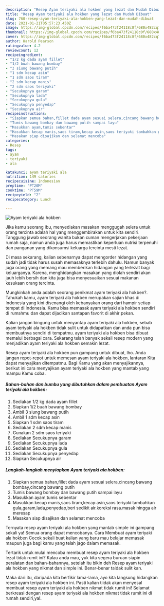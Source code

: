 ```yaml
---
description: "Resep Ayam teriyaki ala hokben yang lezat dan Mudah Dibuat"
title: "Resep Ayam teriyaki ala hokben yang lezat dan Mudah Dibuat"
slug: 760-resep-ayam-teriyaki-ala-hokben-yang-lezat-dan-mudah-dibuat
date: 2021-01-21T05:57:23.450Z
image: https://img-global.cpcdn.com/recipes/f6ba473f24118c0f/680x482cq70/ayam-teriyaki-ala-hokben-foto-resep-utama.jpg
thumbnail: https://img-global.cpcdn.com/recipes/f6ba473f24118c0f/680x482cq70/ayam-teriyaki-ala-hokben-foto-resep-utama.jpg
cover: https://img-global.cpcdn.com/recipes/f6ba473f24118c0f/680x482cq70/ayam-teriyaki-ala-hokben-foto-resep-utama.jpg
author: Harold Pearson
ratingvalue: 4.2
reviewcount: 12
recipeingredient:
- "1/2 kg dada ayam fillet"
- "1/2 buah bawang bombay"
- "3 siung bawang putih"
- "1 sdm kecap asin"
- "1 sdm saos tiram"
- "2 sdm kecap manis"
- "2 sdm saos teriyaki"
- "Secukupnya garam"
- "Secukupnya lada"
- "Secukupnya gula"
- "Secukupnya penyedap"
- "Secukupnya air"
recipeinstructions:
- "Siapkan semua bahan,fillet dada ayam sesuai selera,cincang bawang bombay,cincang bawang putih"
- "Tumis bawang bombay dan bawang putih sampai layu"
- "Masukkan ayam,tumis sebentar"
- "Masukkan kecap manis,saos tiram,kecap asin,saos teriyaki tambahkan gula,garam,lada,penyedap,beri sedikit air.koreksi rasa.masak hingga air meresap"
- "Masakan siap disajikan dan selamat mencoba"
categories:
- Resep
tags:
- ayam
- teriyaki
- ala

katakunci: ayam teriyaki ala 
nutrition: 149 calories
recipecuisine: Indonesian
preptime: "PT20M"
cooktime: "PT59M"
recipeyield: "2"
recipecategory: Lunch

---
```



![Ayam teriyaki ala hokben](https://img-global.cpcdn.com/recipes/f6ba473f24118c0f/680x482cq70/ayam-teriyaki-ala-hokben-foto-resep-utama.jpg)

Jika kamu seorang ibu, menyediakan masakan menggugah selera untuk orang tercinta adalah hal yang menggembirakan untuk kita sendiri. Tanggung jawab seorang  wanita bukan cuman mengerjakan pekerjaan rumah saja, namun anda juga harus memastikan keperluan nutrisi terpenuhi dan panganan yang dikonsumsi keluarga tercinta mesti lezat.

Di masa  sekarang, kalian sebenarnya dapat mengorder hidangan yang sudah jadi tidak harus susah memasaknya terlebih dahulu. Namun banyak juga orang yang memang mau memberikan hidangan yang terlezat bagi keluarganya. Karena, menghidangkan masakan yang diolah sendiri akan jauh lebih bersih dan kita juga bisa menyesuaikan sesuai makanan kesukaan orang tercinta. 



Mungkinkah anda adalah seorang penikmat ayam teriyaki ala hokben?. Tahukah kamu, ayam teriyaki ala hokben merupakan sajian khas di Indonesia yang kini disenangi oleh kebanyakan orang dari hampir setiap tempat di Indonesia. Kamu bisa memasak ayam teriyaki ala hokben sendiri di rumahmu dan dapat dijadikan santapan favorit di akhir pekan.

Kalian jangan bingung untuk menyantap ayam teriyaki ala hokben, sebab ayam teriyaki ala hokben tidak sulit untuk didapatkan dan anda pun bisa membuatnya sendiri di tempatmu. ayam teriyaki ala hokben bisa dibuat memalui berbagai cara. Sekarang telah banyak sekali resep modern yang menjadikan ayam teriyaki ala hokben semakin lezat.

Resep ayam teriyaki ala hokben pun gampang untuk dibuat, lho. Anda jangan repot-repot untuk memesan ayam teriyaki ala hokben, lantaran Kita dapat menyajikan ditempatmu. Bagi Kamu yang akan menyajikannya, berikut ini cara menyajikan ayam teriyaki ala hokben yang mantab yang mampu Kamu coba.

<!--inarticleads1-->

##### Bahan-bahan dan bumbu yang dibutuhkan dalam pembuatan Ayam teriyaki ala hokben:

1. Sediakan 1/2 kg dada ayam fillet
1. Siapkan 1/2 buah bawang bombay
1. Ambil 3 siung bawang putih
1. Ambil 1 sdm kecap asin
1. Siapkan 1 sdm saos tiram
1. Sediakan 2 sdm kecap manis
1. Gunakan 2 sdm saos teriyaki
1. Sediakan Secukupnya garam
1. Sediakan Secukupnya lada
1. Sediakan Secukupnya gula
1. Sediakan Secukupnya penyedap
1. Siapkan Secukupnya air




<!--inarticleads2-->

##### Langkah-langkah menyiapkan Ayam teriyaki ala hokben:

1. Siapkan semua bahan,fillet dada ayam sesuai selera,cincang bawang bombay,cincang bawang putih
1. Tumis bawang bombay dan bawang putih sampai layu
1. Masukkan ayam,tumis sebentar
1. Masukkan kecap manis,saos tiram,kecap asin,saos teriyaki tambahkan gula,garam,lada,penyedap,beri sedikit air.koreksi rasa.masak hingga air meresap
1. Masakan siap disajikan dan selamat mencoba




Ternyata resep ayam teriyaki ala hokben yang mantab simple ini gampang sekali ya! Semua orang dapat mencobanya. Cara Membuat ayam teriyaki ala hokben Cocok sekali buat kalian yang baru mau belajar memasak maupun juga bagi kamu yang telah jago dalam memasak.

Tertarik untuk mulai mencoba membuat resep ayam teriyaki ala hokben lezat tidak rumit ini? Kalau anda mau, yuk kita segera buruan siapin peralatan dan bahan-bahannya, setelah itu bikin deh Resep ayam teriyaki ala hokben yang nikmat dan simple ini. Benar-benar taidak sulit kan. 

Maka dari itu, daripada kita berfikir lama-lama, ayo kita langsung hidangkan resep ayam teriyaki ala hokben ini. Pasti kalian tiidak akan menyesal membuat resep ayam teriyaki ala hokben nikmat tidak rumit ini! Selamat berkreasi dengan resep ayam teriyaki ala hokben nikmat tidak rumit ini di rumah sendiri,ya!.


